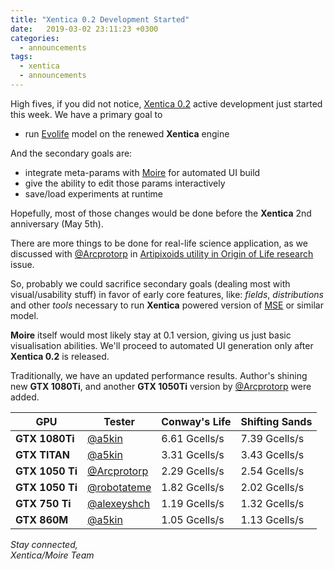 ```yaml
---
title: "Xentica 0.2 Development Started"
date:   2019-03-02 23:11:23 +0300
categories:
  - announcements
tags:
  - xentica
  - announcements
---
```


High fives, if you did not notice, [Xentica 0.2][1] active development just started this week. We have a primary goal to

* run [Evolife][2] model on the renewed **Xentica** engine

And the secondary goals are:

* integrate meta-params with [Moire][3] for automated UI build
* give the ability to edit those params interactively
* save/load experiments at runtime

Hopefully, most of those changes would be done before the **Xentica** 2nd anniversary (May 5th).

There are more things to be done for real-life science application, as we discussed with [@Arcprotorp][4] in [Artipixoids utility in Origin of Life research][5] issue.

So, probably we could sacrifice secondary goals (dealing most with visual/usability stuff) in favor of early core features, like: *fields*, *distributions* and other *tools* necessary to run **Xentica** powered version of [MSE][6] or similar model.

**Moire** itself would most likely stay at 0.1 version, giving us just basic visualisation abilities. We'll proceed to automated UI generation only after **Xentica 0.2** is released. 

Traditionally, we have an updated performance results. Author's shining new **GTX 1080Ti**, and another **GTX 1050Ti** version by [@Arcprotorp][4] were added.

| GPU | Tester | Conway's Life | Shifting Sands |
| --- | --- | --- | --- |
| **GTX 1080Ti** | [@a5kin][7] | 6.61 Gcells/s | 7.39 Gcells/s |
| **GTX TITAN** | [@a5kin][7] | 3.31 Gcells/s | 3.43 Gcells/s |
| **GTX 1050 Ti** | [@Arcprotorp][4] | 2.29 Gcells/s |  2.54 Gcells/s |
| **GTX 1050 Ti** | [@robotateme][8] | 1.82 Gcells/s | 2.02 Gcells/s |
| **GTX 750 Ti** | [@alexeyshch][9] | 1.19 Gcells/s | 1.32 Gcells/s |
| **GTX 860M** | [@a5kin][7] | 1.05 Gcells/s | 1.13 Gcells/s |

*Stay connected,<br />
Xentica/Moire Team*

[1]: https://github.com/a5kin/xentica/
[2]: https://github.com/a5kin/evolife
[3]: https://github.com/a5kin/moire
[4]: https://github.com/Arcprotorp
[5]: https://github.com/a5kin/artipixoids/issues/1
[6]: https://github.com/Arcprotorp/MSE
[7]: https://github.com/a5kin
[8]: https://github.com/robotateme
[9]: https://github.com/alexeyshch
